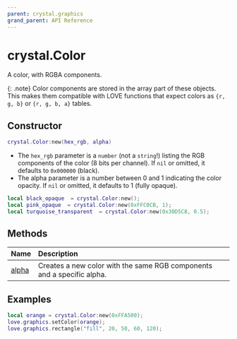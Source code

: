 ```yaml
---
parent: crystal.graphics
grand_parent: API Reference
---
```


# crystal.Color

A color, with RGBA components.

{: .note}
Color components are stored in the array part of these objects. This makes them compatible with LOVE functions that expect colors as `{r, g, b}` or `{r, g, b, a}` tables.

## Constructor

```lua
crystal.Color:new(hex_rgb, alpha)
```

- The `hex_rgb` parameter is a `number` (not a `string`!) listing the RGB components of the color (8 bits per channel). If `nil` or omitted, it defaults to `0x000000` (black).
- The alpha parameter is a number between 0 and 1 indicating the color opacity. If `nil` or omitted, it defaults to 1 (fully opaque).

```lua
local black_opaque  = crystal.Color:new();
local pink_opaque  = crystal.Color:new(0xFFC0CB, 1);
local turquoise_transparent  = crystal.Color:new(0x30D5C8, 0.5);
```

## Methods

| Name                 | Description                                                            |
| :------------------- | :--------------------------------------------------------------------- |
| [alpha](color_alpha) | Creates a new color with the same RGB components and a specific alpha. |

## Examples

```lua
local orange = crystal.Color:new(0xFFA500);
love.graphics.setColor(orange);
love.graphics.rectangle("fill", 20, 50, 60, 120);
```
